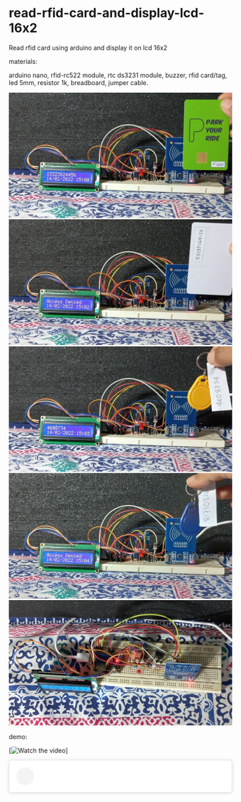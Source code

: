 # read-rfid-card-and-display-lcd-16x2
Read rfid card using arduino and display it on lcd 16x2

materials:

arduino nano, rfid-rc522 module, rtc ds3231 module, buzzer, rfid card/tag, led 5mm, resistor 1k, breadboard, jumper cable.

![alt text](https://github.com/jenizar/read-rfid-card-and-display-lcd-16x2/blob/main/Screenshot/pic1.jpg)
![alt text](https://github.com/jenizar/read-rfid-card-and-display-lcd-16x2/blob/main/Screenshot/pic2.jpg)
![alt text](https://github.com/jenizar/read-rfid-card-and-display-lcd-16x2/blob/main/Screenshot/pic3.jpg)
![alt text](https://github.com/jenizar/read-rfid-card-and-display-lcd-16x2/blob/main/Screenshot/pic4.jpg)
![alt text](https://github.com/jenizar/read-rfid-card-and-display-lcd-16x2/blob/main/Screenshot/pic5.jpg)

demo:

[![Watch the video](https://www.instagram.com/p/CZ88QvdsRTM/)]

<blockquote class="instagram-media" data-instgrm-captioned data-instgrm-permalink="https://www.instagram.com/tv/CZ88QvdsRTM/?utm_source=ig_embed&amp;utm_campaign=loading" data-instgrm-version="14" style=" background:#FFF; border:0; border-radius:3px; box-shadow:0 0 1px 0 rgba(0,0,0,0.5),0 1px 10px 0 rgba(0,0,0,0.15); margin: 1px; max-width:540px; min-width:326px; padding:0; width:99.375%; width:-webkit-calc(100% - 2px); width:calc(100% - 2px);"><div style="padding:16px;"> <a href="https://www.instagram.com/tv/CZ88QvdsRTM/?utm_source=ig_embed&amp;utm_campaign=loading" style=" background:#FFFFFF; line-height:0; padding:0 0; text-align:center; text-decoration:none; width:100%;" target="_blank"> <div style=" display: flex; flex-direction: row; align-items: center;"> <div style="background-color: #F4F4F4; border-radius: 50%; flex-grow: 0; height: 40px; margin-right: 14px; width: 40px;"></div>
